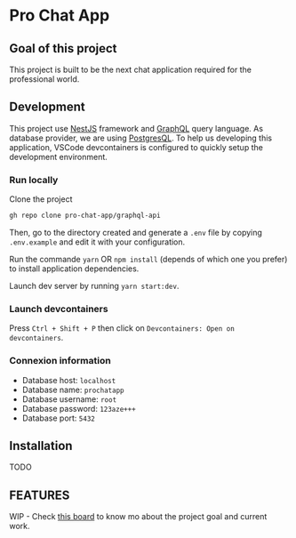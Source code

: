 # Pro Chat App

## Goal of this project

This project is built to be the next chat application required for the professional world.

## Development

This project use [NestJS](https://nestjs.com/) framework and [GraphQL](https://graphql.org/) query language. As database provider, we are using [PostgresQL](https://www.postgresql.org/).
To help us developing this application, VSCode devcontainers is configured to quickly setup the development environment.

### Run locally

Clone the project
```sh
gh repo clone pro-chat-app/graphql-api
```

Then, go to the directory created and generate a `.env` file by copying `.env.example` and edit it with your configuration.

Run the commande `yarn` OR `npm install` (depends of which one you prefer) to install application dependencies.

Launch dev server by running `yarn start:dev`.

### Launch devcontainers

Press `Ctrl + Shift + P` then click on `Devcontainers: Open on devcontainers`.

### Connexion information

- Database host: `localhost`
- Database name: `prochatapp`
- Database username: `root`
- Database password: `123aze+++`
- Database port: `5432`

## Installation

TODO

## FEATURES

WIP - Check [this board](https://github.com/pro-chat-app/graphql-api/projects/3) to know mo about the project goal and current work.